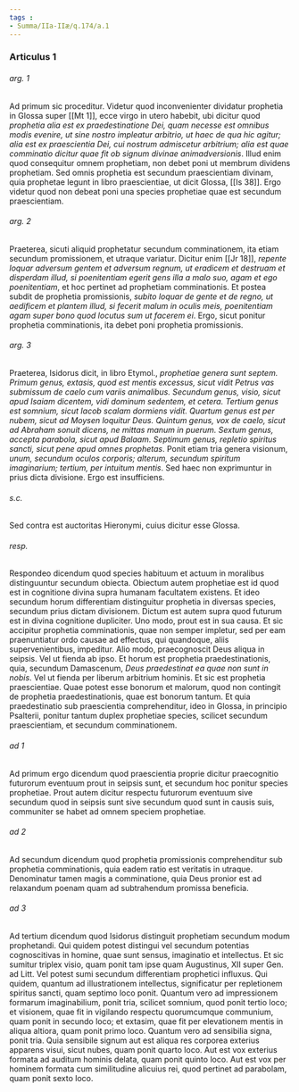```yaml
---
tags : 
- Summa/IIa-IIæ/q.174/a.1
---
```


### Articulus 1

###### arg. 1
Ad primum sic proceditur. Videtur quod inconvenienter dividatur prophetia in Glossa super [[Mt 1]], ecce virgo in utero habebit, ubi dicitur quod *prophetia alia est ex praedestinatione Dei, quam necesse est omnibus modis evenire, ut sine nostro impleatur arbitrio, ut haec de qua hic agitur; alia est ex praescientia Dei, cui nostrum admiscetur arbitrium; alia est quae comminatio dicitur quae fit ob signum divinae animadversionis*. Illud enim quod consequitur omnem prophetiam, non debet poni ut membrum dividens prophetiam. Sed omnis prophetia est secundum praescientiam divinam, quia prophetae legunt in libro praescientiae, ut dicit Glossa, [[Is 38]]. Ergo videtur quod non debeat poni una species prophetiae quae est secundum praescientiam.

###### arg. 2
Praeterea, sicuti aliquid prophetatur secundum comminationem, ita etiam secundum promissionem, et utraque variatur. Dicitur enim [[Jr 18]], *repente loquar adversum gentem et adversum regnum, ut eradicem et destruam et disperdam illud, si poenitentiam egerit gens illa a malo suo, agam et ego poenitentiam*, et hoc pertinet ad prophetiam comminationis. Et postea subdit de prophetia promissionis, *subito loquar de gente et de regno, ut aedificem et plantem illud, si fecerit malum in oculis meis, poenitentiam agam super bono quod locutus sum ut facerem ei*. Ergo, sicut ponitur prophetia comminationis, ita debet poni prophetia promissionis.

###### arg. 3
Praeterea, Isidorus dicit, in libro Etymol., *prophetiae genera sunt septem. Primum genus, extasis, quod est mentis excessus, sicut vidit Petrus vas submissum de caelo cum variis animalibus. Secundum genus, visio, sicut apud Isaiam dicentem, vidi dominum sedentem, et cetera. Tertium genus est somnium, sicut Iacob scalam dormiens vidit. Quartum genus est per nubem, sicut ad Moysen loquitur Deus. Quintum genus, vox de caelo, sicut ad Abraham sonuit dicens, ne mittas manum in puerum. Sextum genus, accepta parabola, sicut apud Balaam. Septimum genus, repletio spiritus sancti, sicut pene apud omnes prophetas*. Ponit etiam tria genera visionum, *unum, secundum oculos corporis; alterum, secundum spiritum imaginarium; tertium, per intuitum mentis*. Sed haec non exprimuntur in prius dicta divisione. Ergo est insufficiens.

###### s.c.
Sed contra est auctoritas Hieronymi, cuius dicitur esse Glossa.

###### resp.
Respondeo dicendum quod species habituum et actuum in moralibus distinguuntur secundum obiecta. Obiectum autem prophetiae est id quod est in cognitione divina supra humanam facultatem existens. Et ideo secundum horum differentiam distinguitur prophetia in diversas species, secundum prius dictam divisionem. Dictum est autem supra quod futurum est in divina cognitione dupliciter. Uno modo, prout est in sua causa. Et sic accipitur prophetia comminationis, quae non semper impletur, sed per eam praenuntiatur ordo causae ad effectus, qui quandoque, aliis supervenientibus, impeditur. Alio modo, praecognoscit Deus aliqua in seipsis. Vel ut fienda ab ipso. Et horum est prophetia praedestinationis, quia, secundum Damascenum, *Deus praedestinat ea quae non sunt in nobis*. Vel ut fienda per liberum arbitrium hominis. Et sic est prophetia praescientiae. Quae potest esse bonorum et malorum, quod non contingit de prophetia praedestinationis, quae est bonorum tantum. Et quia praedestinatio sub praescientia comprehenditur, ideo in Glossa, in principio Psalterii, ponitur tantum duplex prophetiae species, scilicet secundum praescientiam, et secundum comminationem.

###### ad 1
Ad primum ergo dicendum quod praescientia proprie dicitur praecognitio futurorum eventuum prout in seipsis sunt, et secundum hoc ponitur species prophetiae. Prout autem dicitur respectu futurorum eventuum sive secundum quod in seipsis sunt sive secundum quod sunt in causis suis, communiter se habet ad omnem speciem prophetiae.

###### ad 2
Ad secundum dicendum quod prophetia promissionis comprehenditur sub prophetia comminationis, quia eadem ratio est veritatis in utraque. Denominatur tamen magis a comminatione, quia Deus pronior est ad relaxandum poenam quam ad subtrahendum promissa beneficia.

###### ad 3
Ad tertium dicendum quod Isidorus distinguit prophetiam secundum modum prophetandi. Qui quidem potest distingui vel secundum potentias cognoscitivas in homine, quae sunt sensus, imaginatio et intellectus. Et sic sumitur triplex visio, quam ponit tam ipse quam Augustinus, XII super Gen. ad Litt. Vel potest sumi secundum differentiam prophetici influxus. Qui quidem, quantum ad illustrationem intellectus, significatur per repletionem spiritus sancti, quam septimo loco ponit. Quantum vero ad impressionem formarum imaginabilium, ponit tria, scilicet somnium, quod ponit tertio loco; et visionem, quae fit in vigilando respectu quorumcumque communium, quam ponit in secundo loco; et extasim, quae fit per elevationem mentis in aliqua altiora, quam ponit primo loco. Quantum vero ad sensibilia signa, ponit tria. Quia sensibile signum aut est aliqua res corporea exterius apparens visui, sicut nubes, quam ponit quarto loco. Aut est vox exterius formata ad auditum hominis delata, quam ponit quinto loco. Aut est vox per hominem formata cum similitudine alicuius rei, quod pertinet ad parabolam, quam ponit sexto loco.

